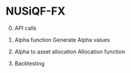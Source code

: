 # NUSiQF-FX

0. API calls

1. Alpha function
Generate Alpha values

2. Alpha to asset allocation
Allocation function

3. Backtesting

